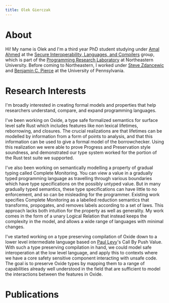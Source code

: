 ```yaml
---
title: Olek Gierczak
---
```


# About

Hi! My name is Olek and I'm a third year PhD student studying under [Amal Ahmed](https://www.ccs.neu.edu/home/amal/) at the [Secure Interoperability, Languages, and Compilers](https://silc.ccs.neu.edu/) group, which is part of the [Programming Research Laboratory](https://prl.ccs.neu.edu/) at Northeastern University. Before coming to Northeastern, I worked under [Steve Zdancewic](https://www.cis.upenn.edu/~stevez/) and [Benjamin C. Pierce](https://www.cis.upenn.edu/~bcpierce/) at the University of Pennsylvania.

# Research Interests

I'm broadly interested in creating formal models and properties that help researchers understand, compare, and expand programming languages.

I've been working on Oxide, a type safe formalized semantics for surface level safe Rust which includes features like non lexical lifetimes, reborrowing, and closures. The crucial realizations are that lifetimes can be modelled by information from a form of points to analysis, and that this information can be used to give a formal model of the borrowchecker. Using this realization we were able to prove Progress and Preservation style soundness, and demonstrated our type system worked for the portion of the Rust test suite we supported. 

I've also been working on semantically modelling a property of gradual typing called Complete Monitoring. You can view a value in a gradually typed programming language as travelling through various boundaries which have type specifications on the possibly untyped value. But in many gradually typed semantics, these type specifications can have little to no enforcement, and so can be misleading for the programmer. Existing work specifies Complete Monitoring as a labelled reduction semantics that transforms, propogates, and removes labels according to a set of laws. This approach lacks both intuition for the property as well as generality. My work comes in the form of a unary Logical Relation that instead keeps the complexity in the model, and allows a wide range of languages with minimal changes. 

I've started working on a type preserving compilation of Oxide down to a lower level intermediate language based on [Paul Levy](https://www.cs.bham.ac.uk/~pbl/)'s Call By Push Value. With such a type preserving compilation in hand, we could model safe interoperation at the low level language, and apply this to contexts where we have a core safety sensitive component interacting with unsafe code. The goal is to preserve Oxide types by mapping them to a range of capabilities already well understood in the field that are sufficient to model the interactions between the features in Oxide. 

# Publications

